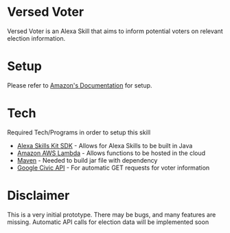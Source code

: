 # Versed Voter
Versed Voter is an Alexa Skill that aims to inform potential voters on relevant election information. 

# Setup
Please refer to [Amazon's Documentation](https://alexa-skills-kit-sdk-for-java.readthedocs.io/en/latest/Setting-Up-The-ASK-SDK.html) for setup. 


# Tech

Required Tech/Programs in order to setup this skill

* [Alexa Skills Kit SDK](https://github.com/alexa/alexa-skills-kit-sdk-for-java) - Allows for Alexa Skills to be built in Java
* [Amazon AWS Lambda](https://aws.amazon.com/lambda/) - Allows functions to be hosted in the cloud
* [Maven](https://mvnrepository.com/artifact/com.amazon.alexa/ask-sdk) - Needed to build jar file with dependency
* [Google Civic API](https://developers.google.com/civic-information/) - For automatic GET requests for voter information



# Disclaimer
This is a very initial prototype. There may be bugs, and many features are missing. Automatic API calls for election data will be implemented soon


